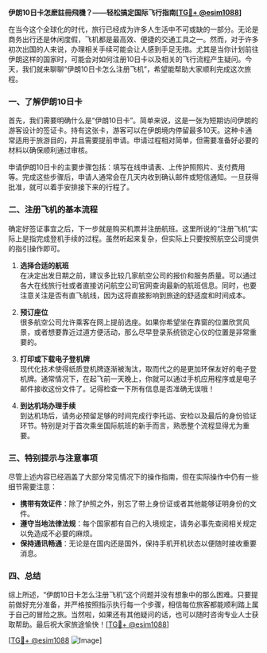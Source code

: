 **伊朗10日卡怎麽註冊飛機？——轻松搞定国际飞行指南[[TG💪+ @esim1088](https://t.me/s/esim1088)]**

在当今这个全球化的时代，旅行已经成为许多人生活中不可或缺的一部分。无论是商务出行还是休闲度假，飞机都是最高效、便捷的交通工具之一。然而，对于许多初次出国的人来说，办理相关手续可能会让人感到手足无措。尤其是当你计划前往伊朗这样的国家时，可能会对如何注册10日卡以及相关的飞行流程产生疑问。今天，我们就来聊聊“伊朗10日卡怎么注册飞机”，希望能帮助大家顺利完成这次旅程。

### 一、了解伊朗10日卡

首先，我们需要明确什么是“伊朗10日卡”。简单来说，这是一张为短期访问伊朗的游客设计的签证卡。持有这张卡，游客可以在伊朗境内停留最多10天。这种卡通常适用于旅游目的，并且需要提前申请。申请过程相对简单，但需要准备好必要的材料以确保顺利通过审核。

申请伊朗10日卡的主要步骤包括：填写在线申请表、上传护照照片、支付费用等。完成这些步骤后，申请人通常会在几天内收到确认邮件或短信通知。一旦获得批准，就可以着手安排接下来的行程了。

### 二、注册飞机的基本流程

确定好签证事宜之后，下一步就是购买机票并注册航班。这里所说的“注册飞机”实际上是指完成登机手续的过程。虽然听起来复杂，但实际上只要按照航空公司提供的指引操作即可。

1. **选择合适的航班**  
   在决定出发日期之前，建议多比较几家航空公司的报价和服务质量。可以通过各大在线旅行社或者直接访问航空公司官网查询最新的航班信息。同时，也要注意关注是否有直飞航线，因为这将直接影响到旅途的舒适度和时间成本。

2. **预订座位**  
   很多航空公司允许乘客在网上提前选座。如果你希望坐在靠窗的位置欣赏风景，或者想要靠近过道方便活动，那么尽早登录系统锁定心仪的位置是非常重要的。

3. **打印或下载电子登机牌**  
   现代化技术使得纸质登机牌逐渐被淘汰，取而代之的是更加环保友好的电子登机牌。通常情况下，在起飞前一天晚上，你就可以通过手机应用程序或是电子邮件接收这份文件了。记得检查一下所有信息是否准确无误哦！

4. **到达机场办理手续**  
   到达机场后，请务必预留足够的时间完成行李托运、安检以及最后的身份验证环节。特别是对于首次乘坐国际航班的新手而言，熟悉整个流程显得尤为重要。

### 三、特别提示与注意事项

尽管上述内容已经涵盖了大部分常见情况下的操作指南，但在实际操作中仍有一些细节需要注意：

- **携带有效证件**：除了护照之外，别忘了带上身份证或者其他能够证明身份的文件。
- **遵守当地法律法规**：每个国家都有自己的入境规定，请务必事先查阅相关规定以免造成不必要的麻烦。
- **保持通讯畅通**：无论是在国内还是国外，保持手机开机状态以便随时接收重要消息。

### 四、总结

综上所述，“伊朗10日卡怎么注册飞机”这个问题并没有想象中的那么困难。只要提前做好充分准备，并严格按照指示执行每一个步骤，相信每位旅客都能顺利踏上属于自己的冒险之旅。当然啦，如果还有其他疑问的话，也可以随时咨询专业人士获取帮助。最后祝大家旅途愉快！[[TG💪+ @esim1088](https://t.me/s/esim1088)]

[[TG💪+ @esim1088](https://t.me/s/esim1088) ![Image](https://i.postimg.cc/4NQfJmqS/Snipaste-2025-05-13-00-14-12.png)]